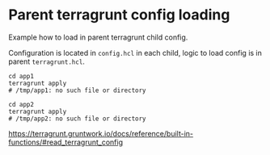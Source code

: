 # Parent terragrunt config loading

Example how to load in parent terragrunt child config.

Configuration is located in `config.hcl` in each child, logic to load config is in parent `terragrunt.hcl`.

```
cd app1
terragrunt apply
# /tmp/app1: no such file or directory

cd app2
terragrunt apply
# /tmp/app2: no such file or directory
```

https://terragrunt.gruntwork.io/docs/reference/built-in-functions/#read_terragrunt_config

